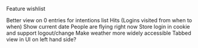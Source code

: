 Feature wishlist

Better view on 0 entries for intentions list
Hits (Logins visited from when to when)
Show current date
People are flying right now
Store login in cookie and support logout/change
Make weather more widely accessible
Tabbed view in UI  on left hand side?


